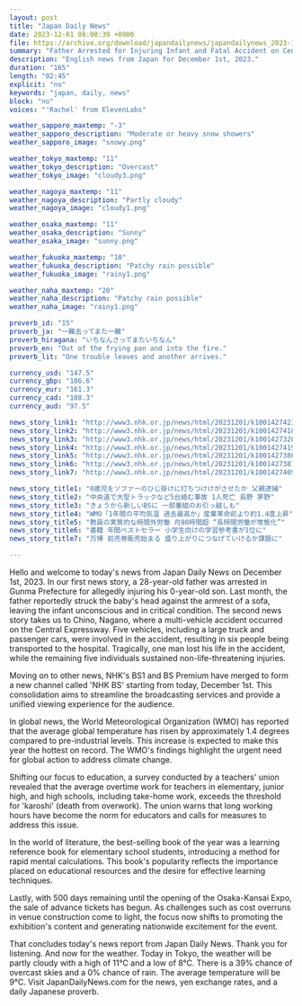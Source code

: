 ```yaml
---
layout: post
title: "Japan Daily News"
date: 2023-12-01 08:08:39 +0900
file: https://archive.org/download/japandailynews/japandailynews_2023-12-01.mp3
summary: "Father Arrested for Injuring Infant and Fatal Accident on Central Expressway, & more…"
description: "English news from Japan for December 1st, 2023."
duration: "165"
length: "02:45"
explicit: "no"
keywords: "japan, daily, news"
block: "no"
voices: "'Rachel' from ElevenLabs"

weather_sapporo_maxtemp: "-3"
weather_sapporo_description: "Moderate or heavy snow showers"
weather_sapporo_image: "snowy.png"

weather_tokyo_maxtemp: "11"
weather_tokyo_description: "Overcast"
weather_tokyo_image: "cloudy3.png"

weather_nagoya_maxtemp: "11"
weather_nagoya_description: "Partly cloudy"
weather_nagoya_image: "cloudy1.png"

weather_osaka_maxtemp: "11"
weather_osaka_description: "Sunny"
weather_osaka_image: "sunny.png"

weather_fukuoka_maxtemp: "10"
weather_fukuoka_description: "Patchy rain possible"
weather_fukuoka_image: "rainy1.png"

weather_naha_maxtemp: "20"
weather_naha_description: "Patchy rain possible"
weather_naha_image: "rainy1.png"

proverb_id: "15"
proverb_ja: "一難去ってまた一難"
proverb_hiragana: "いちなんさってまたいちなん"
proverb_en: "Out of the frying pan and into the fire."
proverb_lit: "One trouble leaves and another arrives."

currency_usd: "147.5"
currency_gbp: "186.6"
currency_eur: "161.3"
currency_cad: "108.3"
currency_aud: "97.5"

news_story_link1: "http://www3.nhk.or.jp/news/html/20231201/k10014274231000.html"
news_story_link2: "http://www3.nhk.or.jp/news/html/20231201/k10014274181000.html"
news_story_link3: "http://www3.nhk.or.jp/news/html/20231201/k10014273201000.html"
news_story_link4: "http://www3.nhk.or.jp/news/html/20231201/k10014274191000.html"
news_story_link5: "http://www3.nhk.or.jp/news/html/20231201/k10014273861000.html"
news_story_link6: "http://www3.nhk.or.jp/news/html/20231201/k10014273871000.html"
news_story_link7: "http://www3.nhk.or.jp/news/html/20231201/k10014274091000.html"

news_story_title1: "0歳児をソファーのひじ掛けに打ちつけけがさせたか 父親逮捕"
news_story_title2: "中央道で大型トラックなど5台絡む事故 1人死亡 長野 茅野"
news_story_title3: "きょうから新しいBSに 一部番組のお引っ越しも"
news_story_title4: "WMO「1年間の平均気温 過去最高か」産業革命前より約1.4度上昇"
news_story_title5: "教員の実質的な時間外労働 月80時間超 “長時間労働が常態化”"
news_story_title6: "書籍 年間ベストセラー 小学生向けの学習参考書が1位に"
news_story_title7: "万博 前売券販売始まる 盛り上がりにつなげていけるか課題に"

---
```


Hello and welcome to today's news from Japan Daily News on December 1st, 2023. In our first news story, a 28-year-old father was arrested in Gunma Prefecture for allegedly injuring his 0-year-old son. Last month, the father reportedly struck the baby's head against the armrest of a sofa, leaving the infant unconscious and in critical condition. The second news story takes us to Chino, Nagano, where a multi-vehicle accident occurred on the Central Expressway. Five vehicles, including a large truck and passenger cars, were involved in the accident, resulting in six people being transported to the hospital. Tragically, one man lost his life in the accident, while the remaining five individuals sustained non-life-threatening injuries.

Moving on to other news, NHK's BS1 and BS Premium have merged to form a new channel called 'NHK BS' starting from today, December 1st. This consolidation aims to streamline the broadcasting services and provide a unified viewing experience for the audience.

In global news, the World Meteorological Organization (WMO) has reported that the average global temperature has risen by approximately 1.4 degrees compared to pre-industrial levels. This increase is expected to make this year the hottest on record. The WMO's findings highlight the urgent need for global action to address climate change.

Shifting our focus to education, a survey conducted by a teachers' union revealed that the average overtime work for teachers in elementary, junior high, and high schools, including take-home work, exceeds the threshold for 'karoshi' (death from overwork). The union warns that long working hours have become the norm for educators and calls for measures to address this issue.

In the world of literature, the best-selling book of the year was a learning reference book for elementary school students, introducing a method for rapid mental calculations. This book's popularity reflects the importance placed on educational resources and the desire for effective learning techniques.

Lastly, with 500 days remaining until the opening of the Osaka-Kansai Expo, the sale of advance tickets has begun. As challenges such as cost overruns in venue construction come to light, the focus now shifts to promoting the exhibition's content and generating nationwide excitement for the event.

That concludes today's news report from Japan Daily News. Thank you for listening. And now for the weather. Today in Tokyo, the weather will be partly cloudy with a high of 11°C and a low of 8°C. There is a 39% chance of overcast skies and a 0% chance of rain. The average temperature will be 9°C.  Visit JapanDailyNews.com for the news, yen exchange rates, and a daily Japanese proverb.
